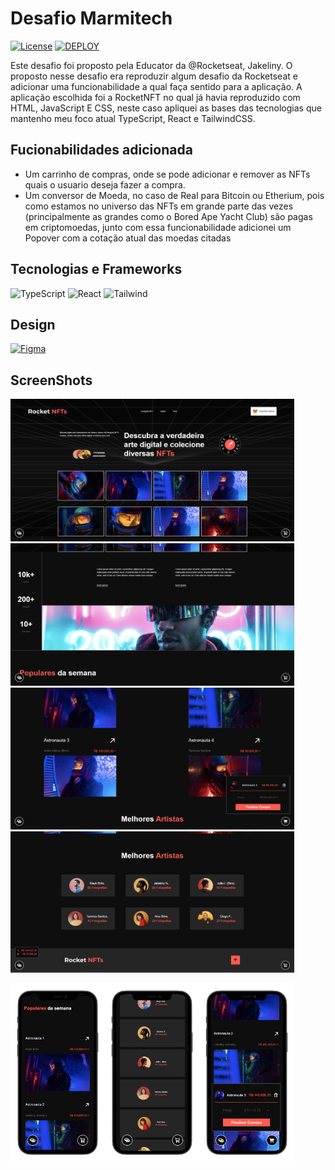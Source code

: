 # Desafio Marmitech
[![License](https://img.shields.io/github/license/filipebarrosg/challenge-marmitech)](https://github.com/Filipebarrosg/challenge-Marmitech/blob/main/LICENSE)
[![DEPLOY](https://img.shields.io/website-up-down-green-red/http/monip.org.svg)](https://filipebarrosg.github.io/challenge-Marmitech/)

Este desafio foi proposto pela Educator da @Rocketseat, Jakeliny.
O proposto nesse desafio era reproduzir algum desafio da Rocketseat e adicionar uma funcionabilidade a qual faça sentido para a aplicação.
A aplicação escolhida foi a RocketNFT no qual já havia reproduzido com HTML, JavaScript E CSS, neste caso apliquei as bases das tecnologias que mantenho meu foco atual TypeScript, React e TailwindCSS.

## Fucionabilidades adicionada
 - Um carrinho de compras, onde se pode adicionar e remover as NFTs quais o usuario deseja fazer a compra.
 - Um conversor de Moeda, no caso de Real para Bitcoin ou Etherium, pois como estamos no universo das NFTs em grande parte das vezes (principalmente as grandes como o Bored Ape Yacht Club) são pagas em criptomoedas, junto com essa funcionabilidade adicionei um Popover com a cotação atual das moedas citadas

## Tecnologias e Frameworks 
![TypeScript](https://img.shields.io/badge/TypeScript-007ACC?style=for-the-badge&logo=typescript&logoColor=white)
![React](https://img.shields.io/badge/React-20232A?style=for-the-badge&logo=react&logoColor=61DAFB)
![Tailwind](https://img.shields.io/badge/Tailwind_CSS-38B2AC?style=for-the-badge&logo=tailwind-css&logoColor=white)

## Design 
[![Figma](https://img.shields.io/badge/Figma-F24E1E?style=for-the-badge&logo=figma&logoColor=white)](https://www.figma.com/file/VDRCPVEywzdweh8BGnu0M5/Rocket-NFTs/duplicate)

## ScreenShots

<img src="https://github.com/Filipebarrosg/assents/blob/main/challenge-Marmitech/Desktop.png" width="90%">
<img src="https://github.com/Filipebarrosg/assents/blob/main/challenge-Marmitech/Desktop02.png" width="90%">
<img src="https://github.com/Filipebarrosg/assents/blob/main/challenge-Marmitech/Funcionabilidade2.png" width="90%">
<img src="https://github.com/Filipebarrosg/assents/blob/main/challenge-Marmitech/Funcionabilidade01.png" width="90%">

<img src="https://github.com/Filipebarrosg/assents/blob/main/challenge-Marmitech/Mobile01_iphone12black_portrait.png" width="30%"><img src="https://github.com/Filipebarrosg/assents/blob/main/challenge-Marmitech/Mobile02_iphone12black_portrait.png" width="30%"><img src="https://github.com/Filipebarrosg/assents/blob/main/challenge-Marmitech/mobile03_iphone12black_portrait.png" width="30%">
